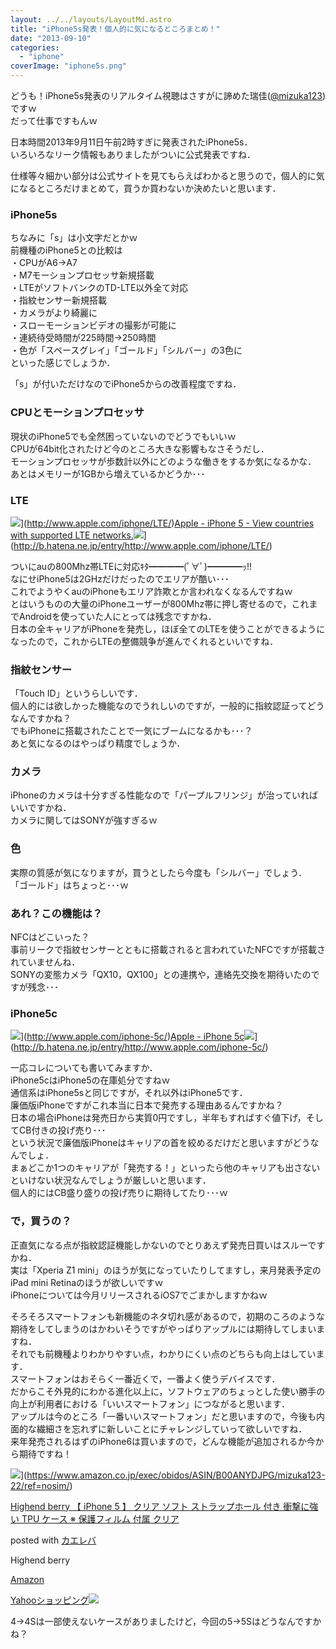 ```yaml
---
layout: ../../layouts/LayoutMd.astro
title: "iPhone5s発表！個人的に気になるところまとめ！"
date: "2013-09-10"
categories: 
  - "iphone"
coverImage: "iphone5s.png"
---
```


どうも！iPhone5s発表のリアルタイム視聴はさすがに諦めた瑞佳([@mizuka123](https://twitter.com/mizuka123))ですｗ  
だって仕事ですもんｗ

日本時間2013年9月11日午前2時すぎに発表されたiPhone5s．  
いろいろなリーク情報もありましたがついに公式発表ですね．

仕様等々細かい部分は公式サイトを見てもらえばわかると思うので，個人的に気になるところだけまとめて，買うか買わないか決めたいと思います．

### iPhone5s

ちなみに「s」は小文字だとかｗ  
前機種のiPhone5との比較は  
・CPUがA6→A7  
・M7モーションプロセッサ新規搭載  
・LTEがソフトバンクのTD-LTE以外全て対応  
・指紋センサー新規搭載  
・カメラがより綺麗に  
・スローモーションビデオの撮影が可能に  
・連続待受時間が225時間→250時間  
・色が「スペースグレイ」「ゴールド」「シルバー」の3色に  
といった感じでしょうか．

「s」が付いただけなのでiPhone5からの改善程度ですね．

### CPUとモーションプロセッサ

現状のiPhone5でも全然困っていないのでどうでもいいｗ  
CPUが64bit化されたけど今のところ大きな影響もなさそうだし．  
モーションプロセッサが歩数計以外にどのような働きをするか気になるかな．  
あとはメモリーが1GBから増えているかどうか･･･

### LTE

![](http://capture.heartrails.com/150x130/shadow?http://www.apple.com/iphone/LTE/)](http://www.apple.com/iphone/LTE/)[Apple - iPhone 5 - View countries with supported LTE networks.](http://www.apple.com/iphone/LTE/)![](http://b.hatena.ne.jp/entry/image/http://www.apple.com/iphone/LTE/)](http://b.hatena.ne.jp/entry/http://www.apple.com/iphone/LTE/)  
  

ついにauの800Mhz帯LTEに対応ｷﾀ━━━━(ﾟ∀ﾟ)━━━━ｯ!!  
なにせiPhone5は2GHzだけだったのでエリアが酷い･･･  
これでようやくauのiPhoneもエリア詐欺とか言われなくなるんですねｗ  
とはいうものの大量のiPhoneユーザーが800Mhz帯に押し寄せるので，これまでAndroidを使っていた人にとっては残念ですかね．  
日本の全キャリアがiPhoneを発売し，ほぼ全てのLTEを使うことができるようになったので，これからLTEの整備競争が進んでくれるといいですね．

### 指紋センサー

「Touch ID」というらしいです．  
個人的には欲しかった機能なのでうれしいのですが，一般的に指紋認証ってどうなんですかね？  
でもiPhoneに搭載されたことで一気にブームになるかも･･･？  
あと気になるのはやっぱり精度でしょうか．

### カメラ

iPhoneのカメラは十分すぎる性能なので「パープルフリンジ」が治っていればいいですかね．  
カメラに関してはSONYが強すぎるｗ

### 色

実際の質感が気になりますが，買うとしたら今度も「シルバー」でしょう．  
「ゴールド」はちょっと･･･ｗ

### あれ？この機能は？

NFCはどこいった？  
事前リークで指紋センサーとともに搭載されると言われていたNFCですが搭載されていませんね．  
SONYの変態カメラ「QX10，QX100」との連携や，連絡先交換を期待いたのですが残念･･･

### iPhone5c

![](http://capture.heartrails.com/150x130/shadow?http://www.apple.com/iphone-5c/)](http://www.apple.com/iphone-5c/)[Apple - iPhone 5c](http://www.apple.com/iphone-5c/)![](http://b.hatena.ne.jp/entry/image/http://www.apple.com/iphone-5c/)](http://b.hatena.ne.jp/entry/http://www.apple.com/iphone-5c/)  
  

一応コレについても書いてみますか．  
iPhone5cはiPhone5の在庫処分ですねｗ  
通信系はiPhone5sと同じですが，それ以外はiPhone5です．  
廉価版iPhoneですがこれ本当に日本で発売する理由あるんですかね？  
日本の場合iPhoneは発売日から実質0円ですし，半年もすればすぐ値下げ，そしてCB付きの投げ売り･･･  
という状況で廉価版iPhoneはキャリアの首を絞めるだけだと思いますがどうなんでしょ．  
まぁどこか1つのキャリアが「発売する！」といったら他のキャリアも出さないといけない状況なんでしょうが厳しいと思います．  
個人的にはCB盛り盛りの投げ売りに期待してたり･･･ｗ

### で，買うの？

正直気になる点が指紋認証機能しかないのでとりあえず発売日買いはスルーですかね．  
実は「Xperia Z1 mini」のほうが気になっていたりしてますし，来月発表予定のiPad mini Retinaのほうが欲しいですｗ  
iPhoneについては今月リリースされるiOS7でごまかしますかねｗ

そろそろスマートフォンも新機能のネタ切れ感があるので，初期のころのような期待をしてしまうのはかわいそうですがやっぱりアップルには期待してしまいますね．  
それでも前機種よりわかりやすい点，わかりにくい点のどちらも向上はしています．  
スマートフォンはおそらく一番近くで，一番よく使うデバイスです．  
だからこそ外見的にわかる進化以上に，ソフトウェアのちょっとした使い勝手の向上が利用者における「いいスマートフォン」につながると思います．  
アップルは今のところ「一番いいスマートフォン」だと思いますので，今後も内面的な繊細さを忘れずに新しいことにチャレンジしていって欲しいですね．  
来年発売されるはずのiPhone6は買いますので，どんな機能が追加されるか今から期待ですね！

![](/archive/images/512GBW1fSQL._SL160_.jpg)](https://www.amazon.co.jp/exec/obidos/ASIN/B00ANYDJPG/mizuka123-22/ref=nosim/)

[Highend berry 【 iPhone 5 】 クリア ソフト ストラップホール 付き 衝撃に強い TPU ケース ※ 保護フィルム 付属 クリア](https://www.amazon.co.jp/exec/obidos/ASIN/B00ANYDJPG/mizuka123-22/ref=nosim/)

posted with [カエレバ](http://kaereba.com)

Highend berry

[Amazon](http://www.amazon.co.jp/gp/search?keywords=%83N%83%8A%83A%20%83%5C%83t%83g%20%83X%83g%83%89%83b%83v%83z%81%5B%83%8B%20Highend%20berry&__mk_ja_JP=%83J%83%5E%83J%83i&tag=mizuka123-22 "アマゾン")

[Yahooショッピング![](//ad.jp.ap.valuecommerce.com/servlet/gifbanner?sid=3066752&pid=881990642)](//ck.jp.ap.valuecommerce.com/servlet/referral?sid=3066752&pid=881990642&vc_url=http%3A%2F%2Fshopping.search.yahoo.co.jp%2Fsearch%3FuIv%3Don%26ei%3DUTF-8%26tab_ex%3Dcommerce%26slider%3D0%26va%3D%25E3%2582%25AF%25E3%2583%25AA%25E3%2582%25A2%2520%25E3%2582%25BD%25E3%2583%2595%25E3%2583%2588%2520%25E3%2582%25B9%25E3%2583%2588%25E3%2583%25A9%25E3%2583%2583%25E3%2583%2597%25E3%2583%259B%25E3%2583%25BC%25E3%2583%25AB%2520Highend%2520berry "Yahooショッピング")

4→4Sは一部使えないケースがありましたけど，今回の5→5Sはどうなんですかね？
